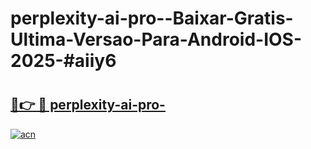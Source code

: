 # perplexity-ai-pro--Baixar-Gratis-Ultima-Versao-Para-Android-IOS-2025-#aiiy6

# <h2><a href="https://ainizakaria.my?title=perplexity-ai-pro-&ref=25M">🔗👉 🔴 perplexity-ai-pro-</a></h2>

[![acn](https://github.com/user-attachments/assets/0f9c940e-d8b0-45ae-aac7-cd30a18b3e1c)](https://ainizakaria.my?title=perplexity-ai-pro-&ref=25M)

